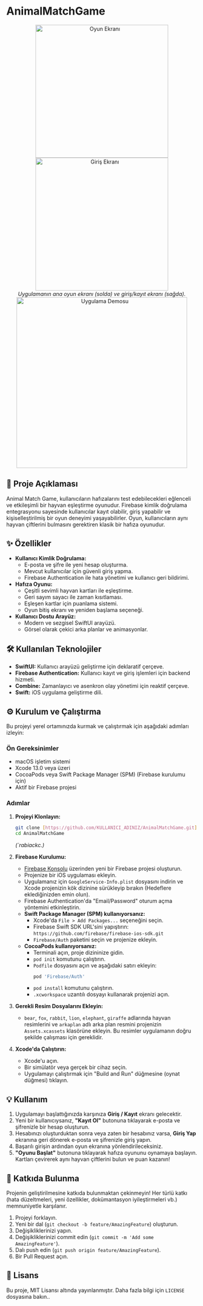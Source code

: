 # AnimalMatchGame

<p align="center">
  <img src="screenshots/Ekran Resmi 2025-07-28 14.06.27.jpg" alt="Oyun Ekranı" width="350"/>
  <img src="screenshots/Ekran Resmi 2025-07-28 14.05.13.jpg" alt="Giriş Ekranı" width="350"/>
  <br>
  <em>Uygulamanın ana oyun ekranı (solda) ve giriş/kayıt ekranı (sağda).</em>
  <img src="screenshots/ekrankaydı.gif" alt="Uygulama Demosu" width="450"/>
</p>
</p>

## 🚀 Proje Açıklaması

Animal Match Game, kullanıcıların hafızalarını test edebilecekleri eğlenceli ve etkileşimli bir hayvan eşleştirme oyunudur. Firebase kimlik doğrulama entegrasyonu sayesinde kullanıcılar kayıt olabilir, giriş yapabilir ve kişiselleştirilmiş bir oyun deneyimi yaşayabilirler. Oyun, kullanıcıların aynı hayvan çiftlerini bulmasını gerektiren klasik bir hafıza oyunudur.

## ✨ Özellikler

* **Kullanıcı Kimlik Doğrulama:**
    * E-posta ve şifre ile yeni hesap oluşturma.
    * Mevcut kullanıcılar için güvenli giriş yapma.
    * Firebase Authentication ile hata yönetimi ve kullanıcı geri bildirimi.
* **Hafıza Oyunu:**
    * Çeşitli sevimli hayvan kartları ile eşleştirme.
    * Geri sayım sayacı ile zaman kısıtlaması.
    * Eşleşen kartlar için puanlama sistemi.
    * Oyun bitiş ekranı ve yeniden başlama seçeneği.
* **Kullanıcı Dostu Arayüz:**
    * Modern ve sezgisel SwiftUI arayüzü.
    * Görsel olarak çekici arka planlar ve animasyonlar.

## 🛠️ Kullanılan Teknolojiler

* **SwiftUI:** Kullanıcı arayüzü geliştirme için deklaratif çerçeve.
* **Firebase Authentication:** Kullanıcı kayıt ve giriş işlemleri için backend hizmeti.
* **Combine:** Zamanlayıcı ve asenkron olay yönetimi için reaktif çerçeve.
* **Swift:** iOS uygulama geliştirme dili.

## ⚙️ Kurulum ve Çalıştırma

Bu projeyi yerel ortamınızda kurmak ve çalıştırmak için aşağıdaki adımları izleyin:

### Ön Gereksinimler

* macOS işletim sistemi
* Xcode 13.0 veya üzeri
* CocoaPods veya Swift Package Manager (SPM) (Firebase kurulumu için)
* Aktif bir Firebase projesi

### Adımlar

1.  **Projeyi Klonlayın:**
    ```bash
    git clone [https://github.com/KULLANICI_ADINIZ/AnimalMatchGame.git](https://github.com/KULLANICI_ADINIZ/AnimalMatchGame.git)
    cd AnimalMatchGame
    ```
    *(`rabiackc.)*

2.  **Firebase Kurulumu:**
    * [Firebase Konsolu](https://console.firebase.google.com/) üzerinden yeni bir Firebase projesi oluşturun.
    * Projenize bir iOS uygulaması ekleyin.
    * Uygulamanız için `GoogleService-Info.plist` dosyasını indirin ve Xcode projenizin kök dizinine sürükleyip bırakın (Hedeflere eklediğinizden emin olun).
    * Firebase Authentication'da "Email/Password" oturum açma yöntemini etkinleştirin.
    * **Swift Package Manager (SPM) kullanıyorsanız:**
        * Xcode'da `File > Add Packages...` seçeneğini seçin.
        * Firebase Swift SDK URL'sini yapıştırın: `https://github.com/firebase/firebase-ios-sdk.git`
        * `Firebase/Auth` paketini seçin ve projenize ekleyin.
    * **CocoaPods kullanıyorsanız:**
        * Terminali açın, proje dizininize gidin.
        * `pod init` komutunu çalıştırın.
        * `Podfile` dosyasını açın ve aşağıdaki satırı ekleyin:
            ```ruby
            pod 'Firebase/Auth'
            ```
        * `pod install` komutunu çalıştırın.
        * `.xcworkspace` uzantılı dosyayı kullanarak projenizi açın.

3.  **Gerekli Resim Dosyalarını Ekleyin:**
    * `bear`, `fox`, `rabbit`, `lion`, `elephant`, `giraffe` adlarında hayvan resimlerini ve `arkaplan` adlı arka plan resmini projenizin `Assets.xcassets` klasörüne ekleyin. Bu resimler uygulamanın doğru şekilde çalışması için gereklidir.

4.  **Xcode'da Çalıştırın:**
    * Xcode'u açın.
    * Bir simülatör veya gerçek bir cihaz seçin.
    * Uygulamayı çalıştırmak için "Build and Run" düğmesine (oynat düğmesi) tıklayın.

## 💡 Kullanım

1.  Uygulamayı başlattığınızda karşınıza **Giriş / Kayıt** ekranı gelecektir.
2.  Yeni bir kullanıcıysanız, **"Kayıt Ol"** butonuna tıklayarak e-posta ve şifrenizle bir hesap oluşturun.
3.  Hesabınızı oluşturduktan sonra veya zaten bir hesabınız varsa, **Giriş Yap** ekranına geri dönerek e-posta ve şifrenizle giriş yapın.
4.  Başarılı girişin ardından oyun ekranına yönlendirileceksiniz.
5.  **"Oyunu Başlat"** butonuna tıklayarak hafıza oyununu oynamaya başlayın. Kartları çevirerek aynı hayvan çiftlerini bulun ve puan kazanın!

## 🤝 Katkıda Bulunma

Projenin geliştirilmesine katkıda bulunmaktan çekinmeyin! Her türlü katkı (hata düzeltmeleri, yeni özellikler, dokümantasyon iyileştirmeleri vb.) memnuniyetle karşılanır.

1.  Projeyi forklayın.
2.  Yeni bir dal (`git checkout -b feature/AmazingFeature`) oluşturun.
3.  Değişikliklerinizi yapın.
4.  Değişikliklerinizi commit edin (`git commit -m 'Add some AmazingFeature'`).
5.  Dalı push edin (`git push origin feature/AmazingFeature`).
6.  Bir Pull Request açın.

## 📄 Lisans

Bu proje, MIT Lisansı altında yayınlanmıştır. Daha fazla bilgi için `LICENSE` dosyasına bakın..
